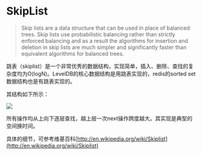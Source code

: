 SkipList
========

> Skip lists are a data structure that can be used in place of balanced trees. Skip lists use probabilistic balancing rather than strictly enforced balancing and as a result the algorithms for insertion and deletion in skip lists are much simpler and significantly faster than equivalent algorithms for balanced trees.

跳表（skiplist）是一个非常优秀的数据结构，实现简单，插入、删除、查找的复杂度均为O(logN)。LevelDB的核心数据结构是用跳表实现的，redis的sorted set数据结构也是有跳表实现的。

其结构如下所示：

![](http://h.hiphotos.baidu.com/album/whcrop%3D470%2C110%3Bq%3D90/sign=8a9e871b3bf33a879e385658a92c2d0c/9c16fdfaaf51f3deeb28bd4f95eef01f3a297906.jpg)

所有操作均从上向下逐层查找，越上层一次next操作跨度越大。其实现是典型的空间换时间。

具体的细节，可参考维基百科[http://en.wikipedia.org/wiki/Skiplist](http://en.wikipedia.org/wiki/Skiplist)